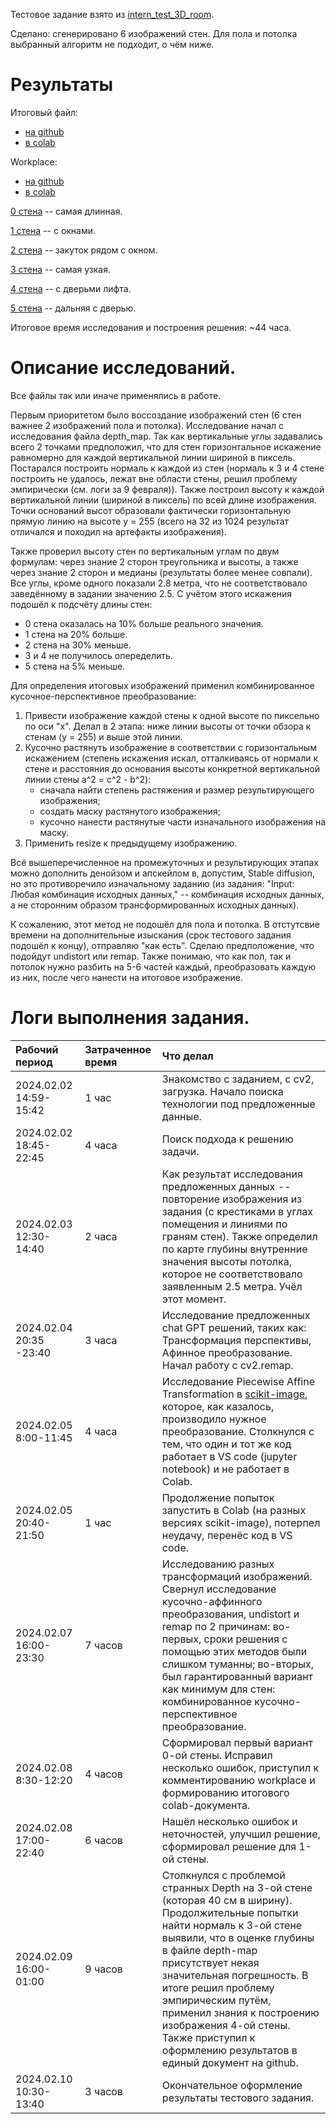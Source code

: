 
Тестовое задание взято из [intern_test_3D_room](https://github.com/MindSetLib/intern_test_3D_room/blob/main/README.md).

Сделано: сгенерировано 6 изображений стен. Для пола и потолка выбранный алгоритм не подходит, о чём ниже.

# Результаты

Итоговый файл:
* [на github](https://github.com/Roman3173/RomanGo/blob/main/Test%20cases/3D_room_test/test_case_3d_ml.ipynb)
* [в colab](https://colab.research.google.com/drive/1zMSA0aMD3OwbxOPrGKNUVHgwC-UhW5Gs?usp=sharing)

Workplace:
* [на github](https://github.com/Roman3173/RomanGo/blob/main/Test%20cases/3D_room_test/test_case_workplace_3d_ml.ipynb)
* [в colab](https://colab.research.google.com/drive/19CSsmhJel0JG9v9Q2FeyvvogV64lkStO?usp=sharing)

[0 стена](https://github.com/Roman3173/RomanGo/blob/main/Test%20cases/3D_room_test/0_proj.jpg) -- самая длинная.

[1 стена](https://github.com/Roman3173/RomanGo/blob/main/Test%20cases/3D_room_test/1_proj.jpg) -- с окнами.

[2 стена](https://github.com/Roman3173/RomanGo/blob/main/Test%20cases/3D_room_test/2_proj.jpg) -- закуток рядом с окном.

[3 стена](https://github.com/Roman3173/RomanGo/blob/main/Test%20cases/3D_room_test/3_proj.jpg) -- самая узкая.

[4 стена](https://github.com/Roman3173/RomanGo/blob/main/Test%20cases/3D_room_test/4_proj.jpg) -- с дверьми лифта.

[5 стена](https://github.com/Roman3173/RomanGo/blob/main/Test%20cases/3D_room_test/5_proj.jpg) -- дальняя с дверью.

Итоговое время исследования и построения решения: ~44 часа.

# Описание исследований.

Все файлы так или иначе применялись в работе.

Первым приоритетом было воссоздание изображений стен (6 стен важнее 2 изображений пола и потолка). Исследование начал с исследования файла depth_map. Так как вертикальные углы задавались всего 2 точками предположил, что для стен горизонтальное искажение равномерно для каждой вертикальной линии шириной в пиксель. Постарался построить нормаль к каждой из стен (нормаль к 3 и 4 стене построить не удалось, лежат вне области стены, решил проблему эмпирически (см. логи за 9 февраля)). Также построил высоту к каждой вертикальной линии (шириной в пиксель) по всей длине изображения. Точки оснований высот образовали фактически горизонтальную прямую линию на высоте y = 255 (всего на 32 из 1024 результат отличался и походил на артефакты изображения).

Также проверил высоту стен по вертикальным углам по двум формулам: через знание 2 сторон треугольника и высоты, а также через знание 2 сторон и медианы (результаты более менее совпали). Все углы, кроме одного показали 2.8 метра, что не соответствовало заведённому в задании значению 2.5. С учётом этого искажения подошёл к подсчёту длины стен:
* 0 стена оказалась на 10% больше реального значения.
* 1 стена на 20% больше.
* 2 стена на 30% меньше.
* 3 и 4 не получилось опеределить.
* 5 стена на 5% меньше.

Для определения итоговых изображений применил комбинированное кусочное-перспективное преобразование:
1. Привести изображение каждой стены к одной высоте по пиксельно по оси "x". Делал в 2 этапа: ниже линии высоты от точки обзора к стенам (y = 255) и выше этой линии.
2. Кусочно растянуть изображение в соответствии с горизонтальным искажением (степень искажения искал, отталкиваясь от нормали к стене и расстояния до основания высоты конкретной вертикальной линии стены a^2 = c^2 - b^2):
    * сначала найти степень растяжения и размер результирующего изображения;
    * создать маску растянутого изображения;
    * кусочно нанести растянутые части изначального изображения на маску.
3. Применить resize к предыдущему изображению.

Всё вышеперечисленное на промежуточных и результирующих этапах можно дополнить денойзом и апскейлом в, допустим, Stable diffusion, но это противоречило изначальному заданию (из задания: "Input: Любая комбинация исходных данных," -- комбинация исходных данных, а не сторонним образом трансформированных исходных данных).

К сожалению, этот метод не подошёл для пола и потолка. В отстутсвие времени на дополнительные изыскания (срок тестового задания подошёл к концу), отправляю "как есть". Сделаю предположение, что подойдут undistort или remap. Также понимаю, что как пол, так и потолок нужно разбить на 5-6 частей каждый, преобразовать каждую из них, после чего нанести на итоговое изображение.

# Логи выполнения задания.

| Рабочий период | Затраченное время | Что делал |
| :---         |     :---      |          :--- |
| 2024.02.02 14:59-15:42 | 1 час | Знакомство с заданием, с cv2, загрузка. Начало поиска технологии под предложенные данные. |
| 2024.02.02 18:45-22:45 | 4 часа | Поиск подхода к решению задачи. |
| 2024.02.03 12:30-14:40 | 2 часа | Как результат исследования предложенных данных -- повторение изображения из задания (с крестиками в углах помещения и линиями по граням стен). Также определил по карте глубины внутренние значения высоты потолка, которое не соответствовало заявленным 2.5 метра. Учёл этот момент. |
| 2024.02.04 20:35 -23:40 | 3 часа | Исследование предложенных chat GPT решений, таких как: Трансформация перспективы, Афинное преобразование. Начал работу с cv2.remap. |
| 2024.02.05 8:00-11:45 | 4 часа | Исследование Piecewise Affine Transformation в [scikit-image](https://scikit-image.org/docs/stable/auto_examples/transform/plot_piecewise_affine.html), которое, как казалось, производило нужное преобразование. Столкнулся с тем, что один и тот же код работает в VS code (jupyter notebook) и не работает в Colab. |
| 2024.02.05 20:40-21:50 | 1 час | Продолжение попыток запустить в Colab (на разных версиях scikit-image), потерпел неудачу, перенёс код в VS code. |
| 2024.02.07 16:00-23:30 | 7 часов | Исследованию разных трансформаций изображений. Свернул исследование кусочно-аффинного преобразования, undistort и remap по 2 причинам: во-первых, сроки решения с помощью этих методов были слишком туманны; во-вторых, был гарантированный вариант как минимум для стен: комбинированное кусочно-перспективное преобразование.|
| 2024.02.08 8:30-12:20 | 4 часов | Сформировал первый вариант 0-ой стены. Исправил несколько ошибок, приступил к комментированию workplace и формированию итогового colab-документа. |
| 2024.02.08 17:00-22:40 | 6 часов | Нашёл несколько ошибок и неточностей, улучшил решение, сформировал решение для 1-ой стены. |
| 2024.02.09 16:00-01:00 | 9 часов | Столкнулся с проблемой странных Depth на 3-ой стене (которая 40 см в ширину). Продолжительные попытки найти нормаль к 3-ой стене выявили, что в оценке глубины в файле depth-map присутствует некая значительная погрешность. В итоге решил проблему эмпирическим путём, применил знания к построению изображения 4-ой стены. Также приступил к оформлению результатов в единый документ на github. |
| 2024.02.10 10:30-13:40 | 3 часов | Окончательное оформление результаты тестового задания. |
